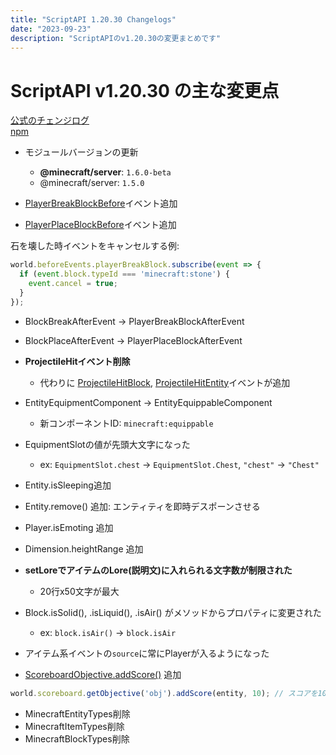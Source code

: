 ```yaml
---
title: "ScriptAPI 1.20.30 Changelogs"
date: "2023-09-23"
description: "ScriptAPIのv1.20.30の変更まとめです"
---
```


# ScriptAPI v1.20.30 の主な変更点

[公式のチェンジログ](https://feedback.minecraft.net/hc/en-us/articles/19545277817357)  
[npm](https://www.npmjs.com/package/@minecraft/server/v/1.6.0-beta.1.20.30-stable?activeTab=versions)

- モジュールバージョンの更新
  - **@minecraft/server**: `1.6.0-beta`
  - @minecraft/server: `1.5.0`

- [PlayerBreakBlockBefore](<https://learn.microsoft.com/en-us/minecraft/creator/scriptapi/minecraft/server/playerbreakblockbeforeevent>)イベント追加
- [PlayerPlaceBlockBefore](<https://learn.microsoft.com/en-us/minecraft/creator/scriptapi/minecraft/server/playerplaceblockbeforeevent>)イベント追加

石を壊した時イベントをキャンセルする例:

```js
world.beforeEvents.playerBreakBlock.subscribe(event => {
  if (event.block.typeId === 'minecraft:stone') {
    event.cancel = true;
  }
});
```

- BlockBreakAfterEvent → PlayerBreakBlockAfterEvent
- BlockPlaceAfterEvent → PlayerPlaceBlockAfterEvent
- **ProjectileHitイベント削除**
  - 代わりに [ProjectileHitBlock](<https://learn.microsoft.com/en-us/minecraft/creator/scriptapi/minecraft/server/projectilehitblockafterevent>), [ProjectileHitEntity](<https://learn.microsoft.com/en-us/minecraft/creator/scriptapi/minecraft/server/projectilehitentityafterevent>)イベントが追加

- EntityEquipmentComponent → EntityEquippableComponent
  - 新コンポーネントID: `minecraft:equippable`
- EquipmentSlotの値が先頭大文字になった
  - ex: `EquipmentSlot.chest` → `EquipmentSlot.Chest`, `"chest"` → `"Chest"`

- Entity.isSleeping追加
- Entity.remove() 追加: エンティティを即時デスポーンさせる
- Player.isEmoting 追加
- Dimension.heightRange 追加
- **setLoreでアイテムのLore(説明文)に入れられる文字数が制限された**
  - 20行x50文字が最大
- Block.isSolid(), .isLiquid(), .isAir() がメソッドからプロパティに変更された
  - ex: `block.isAir()` → `block.isAir`
- アイテム系イベントの`source`に常にPlayerが入るようになった
- [ScoreboardObjective.addScore()](<https://learn.microsoft.com/en-us/minecraft/creator/scriptapi/minecraft/server/scoreboardobjective#addscore>) 追加

```js:test.js
world.scoreboard.getObjective('obj').addScore(entity, 10); // スコアを10追加
```

- MinecraftEntityTypes削除
- MinecraftItemTypes削除
- MinecraftBlockTypes削除

